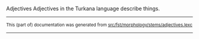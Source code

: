 Adjectives
Adjectives in the Turkana language describe things.

* * *

<small>This (part of) documentation was generated from [src/fst/morphology/stems/adjectives.lexc](https://github.com/giellalt/lang-tuv/blob/main/src/fst/morphology/stems/adjectives.lexc)</small>

---

